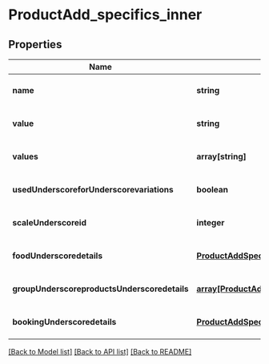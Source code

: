 # ProductAdd_specifics_inner

## Properties
Name | Type | Description | Notes
------------ | ------------- | ------------- | -------------
**name** | **string** |  | [optional] [default to null]
**value** | **string** |  | [optional] [default to null]
**values** | **array[string]** |  | [optional] [default to null]
**usedUnderscoreforUnderscorevariations** | **boolean** |  | [optional] [default to false]
**scaleUnderscoreid** | **integer** |  | [optional] [default to null]
**foodUnderscoredetails** | [**ProductAddSpecificsInnerFoodDetails**](ProductAddSpecificsInnerFoodDetails.md) |  | [optional] [default to null]
**groupUnderscoreproductsUnderscoredetails** | [**array[ProductAddSpecificsInnerGroupProductsDetailsInner]**](ProductAddSpecificsInnerGroupProductsDetailsInner.md) |  | [optional] [default to null]
**bookingUnderscoredetails** | [**ProductAddSpecificsInnerBookingDetails**](ProductAddSpecificsInnerBookingDetails.md) |  | [optional] [default to null]

[[Back to Model list]](../README.md#documentation-for-models) [[Back to API list]](../README.md#documentation-for-api-endpoints) [[Back to README]](../README.md)


